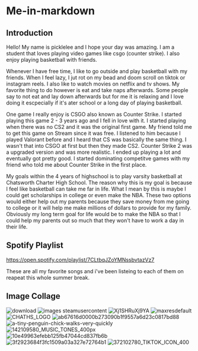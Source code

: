 # Me-in-markdown

## Introduction

Hello! My name is picklelee and I hope your day was amazing. I am a student that loves playing video games like csgo (counter strike). I also enjoy playing basketball with friends. 

Whenever I have free time, I like to go outside and play basketball with my friends. When I feel lazy, I jut rot on my bead and doom scroll on tiktok or instagram reels. I also like to watch movies on netflix and tv shows. My favorite thing to do however is eat and take naps afterwards. Some people say to not eat and lay down afterwards but for me it is relaxing and I love doing it escpecially if it's ater school or a long day of playing basketball.

One game I really enjoy is CSGO also known as Counter Strike. I started playing this game 2 - 3 years ago and I fell in love with it. I started playing when there was no CS2 and it was the original first game. My friend told me to get this game on Stream since it was free. I listened to him because I played Valorant before and I heard that CS was basically the same thing. I wasn't that into CSGO at first but then they made CS2. Counter Strike 2 was a upgraded version and was more realistic. I ended up playing a lot and eventually got pretty good. I started dominating competitve games with my friend who told me about Counter Strike in the first place.

My goals within the 4 years of highschool is to play varsity basketball at Chatsworth Charter High School. The reason why this is my goal is because I feel like basketball can take me far in life. What I mean by this is maybe I could get scholarships in college or even make the NBA. These two options would either help out my parents because they save money from me going to college or it will help me make millions of dollars to provide for my family. Obviously my long term goal for life would be to make the NBA so that I could help my parents out so much that they won't have to work a day in their life. 

## Spotify Playlist

https://open.spotify.com/playlist/7CLtbqJZoYMNssbvtazVz7

These are all my favorite songs and i've been listeing to each of them on reapeat this whole summer break.

## Image Collage




![download](https://github.com/user-attachments/assets/dfa40668-fc33-4131-9d51-3617d21968ee)
![images steamusercontent](https://github.com/user-attachments/assets/98e648e6-2f2c-4a10-8203-8ca1dfb00cce)
![Xj1SHRuXj9YA](https://github.com/user-attachments/assets/ebe94d69-aa36-4211-94e3-759f550e5bd3)
![maxresdefault](https://github.com/user-attachments/assets/5170a6c7-a2e9-4d34-b2a2-658ce2beba9a)
![CHATHS_LOGO](https://github.com/user-attachments/assets/3db9aff0-d160-4b79-9ccb-79cc120309d9)
![ab67616d0000b273090b1f9557a6d23c0817bd88](https://github.com/user-attachments/assets/65f85cf6-6a88-401a-a98b-06fa4b8f1ee5)
![a-tiny-penguin-chick-walks-very-quickly](https://github.com/user-attachments/assets/3d007cdb-844e-4194-a553-c9fc59286db2)
![142109580_MUSIC_TONES_400px](https://github.com/user-attachments/assets/420f1a87-ca5e-4c3a-bd2c-8d36bd8c43af)
![10e49963efebb125fb47044cd837fb6b](https://github.com/user-attachments/assets/ad254fca-7ae5-4df8-a1a9-f68deddb218a)
![3f2923684f3fc1509a03a327e72764b1](https://github.com/user-attachments/assets/d087ca70-2d11-45d3-a608-9989eef77d75)
![372102780_TIKTOK_ICON_400](https://github.com/user-attachments/assets/4314d4e4-c493-405b-a12a-fc684bf50c45)
